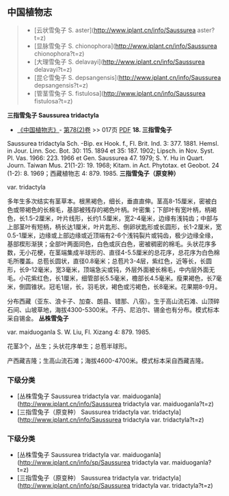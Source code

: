 

## 中国植物志

> * [云状雪兔子  S.  aster](http://www.iplant.cn/info/Saussurea aster?t=z)
> * [显脉雪兔子  S.  chionophora](http://www.iplant.cn/info/Saussurea chionophora?t=z)
> * [大理雪兔子  S.  delavayi](http://www.iplant.cn/info/Saussurea delavayi?t=z)
> * [昆仑雪兔子  S.  depsangensis](http://www.iplant.cn/info/Saussurea depsangensis?t=z)
> * [管茎雪兔子  S.  fistulosa](http://www.iplant.cn/info/Saussurea fistulosa?t=z)


**三指雪兔子 Saussurea tridactyla**

* [《中国植物志》](http://www.iplant.cn/frps)- [第78(2)卷](http://www.iplant.cn/frps/vol/78(2)) >> 017页 [PDF](http://www.iplant.cn/frps/pdf/78(2)/017.PDF)
**18. 三指雪兔子**

Saussurea tridactyla Sch. -Bip. ex Hook. f., Fl. Brit. Ind. 3: 377. 1881. Hemsl. in Jour. Linn. Soc. Bot. 30: 115. 1894 et 35: 187. 1902; Lipsch. in Nov. Syst. Pl. Vas. 1966: 223. 1966 et Gen. Saussurea 47. 1979; S. Y. Hu in Quart. Journ. Taiwan Mus. 21(1-2): 19. 1968; Kitam. in Act. Phytotax. et Geobot. 24 (1-2): 8. 1969；西藏植物志 4: 879. 1985.
**三指雪兔子（原变种）**

var. tridactyla

多年生多次结实有茎草本。根黑褐色，细长，垂直直伸。茎高8-15厘米，密被白色或带褐色的长棉毛，基部被残存的褐色叶柄。叶密集；下部叶有宽叶柄，柄褐色，长1.5-2厘米，叶片线形，长约1.5厘米，宽2-4毫米，边缘有浅钝齿；中部与上部茎叶有短柄，柄长达1厘米，叶片匙形、倒卵状匙形或长圆形，长1-2厘米，宽0.5-1厘米，边缘或上部边缘或近顶端有2-6个浅钝裂片或钝齿，极少边缘全缘，基部楔形渐狭；全部叶两面同色，白色或灰白色，密被稠密的棉毛。头状花序多数，无小花梗，在茎端集成半球形的、直径4-5.5厘米的总花序，总花序为白色棉毛所覆盖。总苞长圆状，直径0.8毫米；总苞片3-4层，紫红色，近等长，长圆形，长9-12毫米，宽3毫米，顶端急尖或钝，外层外面被长棉毛，中内层外面无毛。小花紫红色，长1厘米，细管部长5.5毫米，檐部长4.5毫米。瘦果褐色，长7毫米，倒圆锥状。冠毛1层，长，羽毛状，褐色或污褐色，长8毫米。花果期8-9月。

分布西藏（亚东、浪卡子、加查、朗县、错那、八宿）。生于高山流石滩、山顶碎石间、山坡草地，海拔4300-5300米。不丹、尼泊尔、锡金也有分布。模式标本采自锡金。
**丛株雪兔子**

var. maiduoganla S. W. Liu, Fl. Xizang 4: 879. 1985.

花茎3个，丛生；头状花序单生；总苞半球形。

产西藏吉隆；生高山流石滩；海拔4600-4700米。模式标本采自西藏吉隆。

### 下级分类
* [丛株雪兔子  Saussurea tridactyla var. maiduoganla](http://www.iplant.cn/info/Saussurea tridactyla var. maiduoganla?t=z)
* [三指雪兔子（原变种）  Saussurea tridactyla var. tridactyla](http://www.iplant.cn/info/Saussurea tridactyla var. tridactyla?t=z)

### 下级分类
* [丛株雪兔子  Saussurea tridactyla var. maiduoganla](http://www.iplant.cn/info/sp/Saussurea tridactyla var. maiduoganla?t=z)
* [三指雪兔子（原变种）  Saussurea tridactyla var. tridactyla](http://www.iplant.cn/info/sp/Saussurea tridactyla var. tridactyla?t=z)
